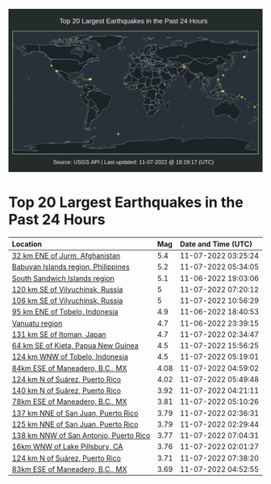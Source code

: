 ![Map](./map.png)

# Top 20 Largest Earthquakes in the Past 24 Hours

| Location | Mag | Date and Time (UTC) |
|:---|:---|:---|
| [32 km ENE of Jurm, Afghanistan](https://earthquake.usgs.gov/earthquakes/eventpage/us7000imzu) | 5.4 | 11-07-2022 03:25:24 |
| [Babuyan Islands region, Philippines](https://earthquake.usgs.gov/earthquakes/eventpage/us7000in0d) | 5.2 | 11-07-2022 05:34:05 |
| [South Sandwich Islands region](https://earthquake.usgs.gov/earthquakes/eventpage/us7000imxx) | 5.1 | 11-06-2022 19:03:06 |
| [120 km SE of Vilyuchinsk, Russia](https://earthquake.usgs.gov/earthquakes/eventpage/us7000in0r) | 5 | 11-07-2022 07:20:12 |
| [106 km SE of Vilyuchinsk, Russia](https://earthquake.usgs.gov/earthquakes/eventpage/us7000in1z) | 5 | 11-07-2022 10:56:29 |
| [95 km ENE of Tobelo, Indonesia](https://earthquake.usgs.gov/earthquakes/eventpage/us7000imxv) | 4.9 | 11-06-2022 18:40:53 |
| [Vanuatu region](https://earthquake.usgs.gov/earthquakes/eventpage/us7000imz2) | 4.7 | 11-06-2022 23:39:15 |
| [131 km SE of Itoman, Japan](https://earthquake.usgs.gov/earthquakes/eventpage/us7000imzm) | 4.7 | 11-07-2022 02:34:47 |
| [64 km SE of Kieta, Papua New Guinea](https://earthquake.usgs.gov/earthquakes/eventpage/us7000in31) | 4.5 | 11-07-2022 15:56:25 |
| [124 km WNW of Tobelo, Indonesia](https://earthquake.usgs.gov/earthquakes/eventpage/us7000in0b) | 4.5 | 11-07-2022 05:19:01 |
| [84km ESE of Maneadero, B.C., MX](https://earthquake.usgs.gov/earthquakes/eventpage/ci40129847) | 4.08 | 11-07-2022 04:59:02 |
| [124 km N of Suárez, Puerto Rico](https://earthquake.usgs.gov/earthquakes/eventpage/pr2022311003) | 4.02 | 11-07-2022 05:49:48 |
| [140 km N of Suárez, Puerto Rico](https://earthquake.usgs.gov/earthquakes/eventpage/pr2022311002) | 3.92 | 11-07-2022 04:21:11 |
| [78km ESE of Maneadero, B.C., MX](https://earthquake.usgs.gov/earthquakes/eventpage/ci40129871) | 3.81 | 11-07-2022 05:10:26 |
| [137 km NNE of San Juan, Puerto Rico](https://earthquake.usgs.gov/earthquakes/eventpage/pr2022311001) | 3.79 | 11-07-2022 02:36:31 |
| [125 km NNE of San Juan, Puerto Rico](https://earthquake.usgs.gov/earthquakes/eventpage/pr2022311000) | 3.79 | 11-07-2022 02:29:44 |
| [138 km NNW of San Antonio, Puerto Rico](https://earthquake.usgs.gov/earthquakes/eventpage/pr2022311004) | 3.77 | 11-07-2022 07:04:31 |
| [16km WNW of Lake Pillsbury, CA](https://earthquake.usgs.gov/earthquakes/eventpage/nc73804556) | 3.76 | 11-07-2022 02:01:27 |
| [124 km N of Suárez, Puerto Rico](https://earthquake.usgs.gov/earthquakes/eventpage/pr2022311005) | 3.71 | 11-07-2022 07:38:20 |
| [83km ESE of Maneadero, B.C., MX](https://earthquake.usgs.gov/earthquakes/eventpage/ci40129839) | 3.69 | 11-07-2022 04:52:55 |
